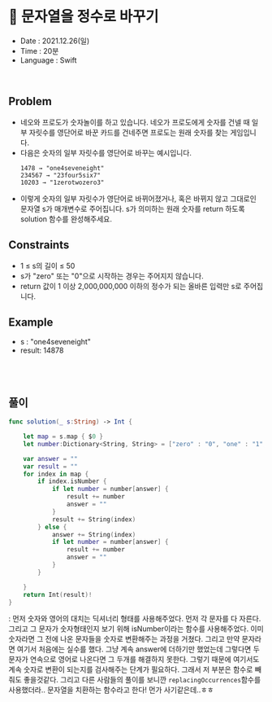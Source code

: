 # 🌼 문자열을 정수로 바꾸기
- Date : 2021.12.26(일)
- Time : 20분
- Language : Swift
<br>

## Problem

- 네오와 프로도가 숫자놀이를 하고 있습니다. 네오가 프로도에게 숫자를 건넬 때 일부 자릿수를 영단어로 바꾼 카드를 건네주면 프로도는 원래 숫자를 찾는 게임입니다.
- 다음은 숫자의 일부 자릿수를 영단어로 바꾸는 예시입니다.
    ```
    1478 → "one4seveneight"
    234567 → "23four5six7"
    10203 → "1zerotwozero3"
    ```
- 이렇게 숫자의 일부 자릿수가 영단어로 바뀌어졌거나, 혹은 바뀌지 않고 그대로인 문자열 s가 매개변수로 주어집니다. s가 의미하는 원래 숫자를 return 하도록 solution 함수를 완성해주세요.


## Constraints
- 1 ≤ s의 길이 ≤ 50
- s가 "zero" 또는 "0"으로 시작하는 경우는 주어지지 않습니다.
- return 값이 1 이상 2,000,000,000 이하의 정수가 되는 올바른 입력만 s로 주어집니다.


## Example

- s : "one4seveneight"
- result: 14878

<br><br>

## 풀이
```swift
func solution(_ s:String) -> Int {

    let map = s.map { $0 }
    let number:Dictionary<String, String> = ["zero" : "0", "one" : "1", "two" : "2", "three" : "3", "four" : "4", "five" : "5", "six" : "6", "seven" : "7", "eight" : "8", "nine" : "9"]

    var answer = ""
    var result = ""
    for index in map {
        if index.isNumber {
            if let number = number[answer] {
                result += number
                answer = ""
            }
            result += String(index)
        } else {
            answer += String(index)
            if let number = number[answer] {
                result += number
                answer = ""
            }
        }

    }
    return Int(result)!
}
```
: 먼저 숫자와 영어의 대치는 딕셔너리 형태를 사용해주었다. 먼저 각 문자를 다 자른다. 그리고 그 문자가 숫자형태인지 보기 위해 isNumber이라는 함수를 사용해주었다. 이미 숫자라면 그 전에 나온 문자들을 숫자로 변환해주는 과정을 거쳤다. 그리고 만약 문자라면 여기서 처음에는 실수를 했다. 그냥 계속 answer에 더하기만 했었는데 그렇다면 두 문자가 연속으로 영어로 나온다면 그 두개를 해결하지 못한다. 그렇기 때문에 여기서도 계속 숫자로 변환이 되는지를 검사해주는 단계가 필요하다. 그래서 저 부분은 함수로 빼줘도 좋을것같다. 그리고 다른 사람들의 풀이를 보니깐 ```replacingOccurrences```함수를 사용했더라.. 문자열을 치환하는 함수라고 한다! 먼가 사기같은데..ㅎㅎ